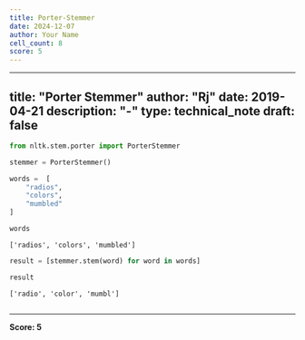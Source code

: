 ```yaml
---
title: Porter-Stemmer
date: 2024-12-07
author: Your Name
cell_count: 8
score: 5
---
```


---
title: "Porter Stemmer"
author: "Rj"
date: 2019-04-21
description: "-"
type: technical_note
draft: false
---

```python
from nltk.stem.porter import PorterStemmer
```


```python
stemmer = PorterStemmer()
```


```python
words =  [
    "radios",
    "colors",
    "mumbled"
]
```


```python
words
```




    ['radios', 'colors', 'mumbled']




```python
result = [stemmer.stem(word) for word in words]
```


```python
result
```




    ['radio', 'color', 'mumbl']




```python

```


---
**Score: 5**